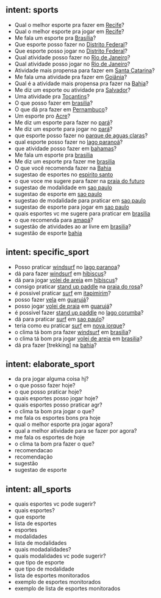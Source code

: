 ## intent: sports
- Qual o melhor esporte pra fazer em [Recife](locale)?
- Qual o melhor esporte pra jogar em [Recife](locale)?
- Me fala um esporte pra [Brasília](locale)?
- Que esporte posso fazer no [Distrito Federal](locale)?
- Que esporte posso jogar no [Distrito Federal](locale)?
- Qual atividade posso fazer no [Rio de Janeiro](locale)?
- Qual atividade posso jogar no [Rio de Janeiro](locale)?
- Atividade mais propensa para fazer em [Santa Catarina](locale)?
- Me fala uma atividade pra fazer em [Goiânia](locale)?
- Qual é a atividade mais propensa pra fazer na [Bahia](locale)?
- Me diz um esporte ou atividade pra [Salvador](locale)?
- Uma atividade pra [Tocantins](locale)?
- O que posso fazer em [brasilia](locale)?
- O que dá pra fazer em [Pernambuco](locale)?
- Um esporte pro [Acre](locale)?
- Me diz um esporte para fazer no [pará](locale)?
- Me diz um esporte para jogar no [pará](locale)?
- que esporte posso fazer no [parque de aguas claras](locale)?
- qual esporte posso fazer no [lago paranoá](locale)?
- que atividade posso fazer em [bahamas](locale)?
- Me fala um esporte pra [brasilia](locale)
- Me diz um esporte pra fazer me [brasilia](locale)
- O que você recomenda fazer na [Bahia](locale)
- sugestao de esportes no [espirito santo](locale)
- o que voce me sugere para fazer na [praia do futuro](locale)
- sugestao de modalidade em [sao paulo](locale)
- sugestao de esporte em [sao paulo](locale)
- sugestao de modalidade para praticar em [sao paulo](locale)
- sugestao de esporte para jogar em [sao paulo](locale)
- quais esportes vc me sugere para praticar em [brasilia](locale)
- o que recomenda para [amapá](locale)?
- sugestão de atividades ao ar livre em [brasilia](locale)?
- sugestão de esporte [bahia](locale)

## intent: specific_sport
- Posso praticar [windsurf](sport) no [lago paranoa](locale)?
- dá para fazer [windsurf](sport) em [hibiscus](locale)?
- dá para jogar [volei de areia](sport) em [hibiscus](locale)?
- consigo praticar [stand up paddle](sport) na [praia do rosa](locale)?
- é possivel praticar [surf](sport) em [itapimirim](locale)?
- posso fazer [vela](sport) em [guarujá](locale)?
- posso jogar [volei de praia](sport) em [guarujá](locale)?
- é possivel fazer [stand up paddle](sport) no [lago corumba](locale)?
- dá para praticar [surf](sport) em [sao paulo](locale)?
- teria como eu praticar [surf](sport) em [nova iorque](locale)?
- o clima tá bom pra fazer [windsurf](sport) em [brasilia](locale)?
- o clima tá bom pra jogar [volei de areia](sport) em [brasilia](locale)?
- dá pra fazer [trekking] na [bahia](locale)?

## intent: elaborate_sport
- da pra jogar alguma coisa hj?
- o que posso fazer hoje?
- o que posso praticar hoje?
- quais esportes posso jogar hoje?
- quais esportes posso praticar agr?
- o clima ta bom pra jogar o que?
- me fala os esportes bons pra hoje
- qual o melhor esporte pra jogar agora?
- qual a melhor atividade para se fazer por agora?
- me fala os esportes de hoje
- o clima ta bom pra fazer o que?
- recomendacao
- recomendação
- sugestão
- sugestao de esporte

## intent: all_sports
- quais esportes vc pode sugerir?
- quais esportes?
- que esporte
- lista de esportes
- esportes
- modalidades
- lista de modalidades
- quais modadalidades?
- quais modalidades vc pode sugerir?
- que tipo de esporte
- que tipo de modalidade
- lista de esportes monitorados
- exemplo de esportes monitorados
- exemplo de lista de esportes monitorados
